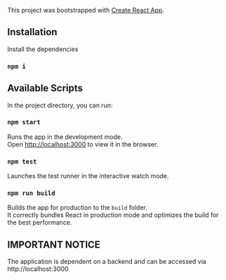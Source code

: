 This project was bootstrapped with [Create React App](https://github.com/facebook/create-react-app).

## Installation

Install the dependencies

### `npm i`

## Available Scripts

In the project directory, you can run:

### `npm start`

Runs the app in the development mode.<br>
Open [http://localhost:3000](http://localhost:3000) to view it in the browser.

### `npm test`

Launches the test runner in the interactive watch mode.

### `npm run build`

Builds the app for production to the `build` folder.<br>
It correctly bundles React in production mode and optimizes the build for the best performance.

## IMPORTANT NOTICE

The application is dependent on a backend and can be accessed via http://localhost:3000
